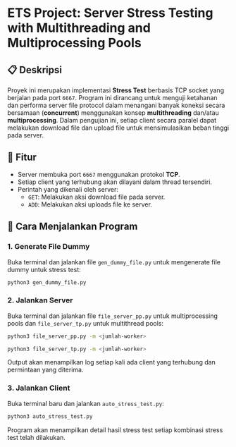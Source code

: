 # ETS Project: Server Stress Testing with Multithreading and Multiprocessing Pools

## 📋 Deskripsi
Proyek ini merupakan implementasi **Stress Test** berbasis TCP socket yang berjalan pada port `6667`. Program ini dirancang untuk menguji ketahanan dan performa server file protocol dalam menangani banyak koneksi secara bersamaan (**concurrent**) menggunakan konsep **multithreading** dan/atau **multiprocessing**. Dalam pengujian ini, setiap client secara paralel dapat melakukan download file dan upload file untuk mensimulasikan beban tinggi pada server.

## 🧩 Fitur
- Server membuka port `6667` menggunakan protokol **TCP**.
- Setiap client yang terhubung akan dilayani dalam thread tersendiri.
- Perintah yang dikenali oleh server:
  - `GET`: Melakukan aksi download file pada server.
  - `ADD`: Melakukan aksi uploads file ke server.

## 🚀 Cara Menjalankan Program

### 1. Generate File Dummy

Buka terminal dan jalankan file `gen_dummy_file.py` untuk mengenerate file dummy untuk stress test:
```bash
python3 gen_dummy_file.py
```

### 2. Jalankan Server

Buka terminal dan jalankan file `file_server_pp.py` untuk multiprocessing pools dan `file_server_tp.py` untuk multithread pools:

```bash
python3 file_server_pp.py -m <jumlah-worker>
```
```bash
python3 file_server_tp.py -m <jumlah-worker>
```

Output akan menampilkan log setiap kali ada client yang terhubung dan permintaan yang diterima.

### 3. Jalankan Client

Buka terminal baru dan jalankan `auto_stress_test.py`:

```bash
python3 auto_stress_test.py
```
Program akan menampilkan detail hasil stress test setiap kombinasi stress test telah dilakukan.
